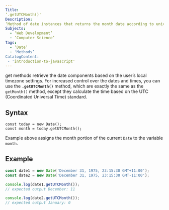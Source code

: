```yaml
---
Title:
‘.getUTCMonth()'
Description:
‘Method of date instances that returns the month date according to universal time, as a zero-based value (where zero indicates the first month of the year).' 
Subjects: 
  - ‘Web Development’
  - ‘Computer Science’
Tags:
  - ‘Date’
  - 'Methods’
CatalogContent:
 - 'introduction-to-javascript'
---
```


get methods retrieve the date components based on the user’s local timezone settings. For increased control over the dates and times, you can use the **`.getUTCMonth()`** method, which are exactly the same as the `getMonth()` method, except they calculate the time based on the UTC (Coordinated Universal Time) standard.

## Syntax
```
const today = new Date();
const month = today.getUTCMonth();
```
Example above assigns the month portion of the current `Date` to the variable `month`.

## Example
```js
const date1 = new Date('December 31, 1975, 23:15:30 GMT+11:00');
const date2 = new Date('December 31, 1975, 23:15:30 GMT-11:00');

console.log(date1.getUTCMonth());
// expected output December: 11

console.log(date2.getUTCMonth());
// expected output January: 0
```